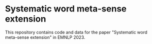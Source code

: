 # Systematic word meta-sense extension

This repository contains code and data for the paper "Systematic word meta-sense extension" in EMNLP 2023. 
